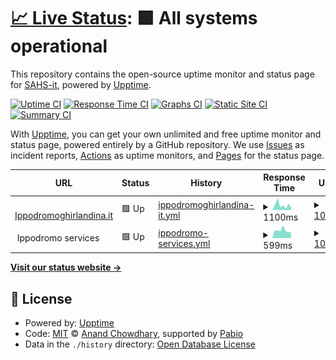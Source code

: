 # [📈 Live Status](https://SAHS-it.github.io/uptime): <!--live status--> **🟩 All systems operational**

This repository contains the open-source uptime monitor and status page for [SAHS-it](https://SAHS-it.github.io/uptime), powered by [Upptime](https://github.com/upptime/upptime).

[![Uptime CI](https://github.com/SAHS-it/uptime/workflows/Uptime%20CI/badge.svg)](https://github.com/SAHS-it/uptime/actions?query=workflow%3A%22Uptime+CI%22)
[![Response Time CI](https://github.com/SAHS-it/uptime/workflows/Response%20Time%20CI/badge.svg)](https://github.com/SAHS-it/uptime/actions?query=workflow%3A%22Response+Time+CI%22)
[![Graphs CI](https://github.com/SAHS-it/uptime/workflows/Graphs%20CI/badge.svg)](https://github.com/SAHS-it/uptime/actions?query=workflow%3A%22Graphs+CI%22)
[![Static Site CI](https://github.com/SAHS-it/uptime/workflows/Static%20Site%20CI/badge.svg)](https://github.com/SAHS-it/uptime/actions?query=workflow%3A%22Static+Site+CI%22)
[![Summary CI](https://github.com/SAHS-it/uptime/workflows/Summary%20CI/badge.svg)](https://github.com/SAHS-it/uptime/actions?query=workflow%3A%22Summary+CI%22)

With [Upptime](https://upptime.js.org), you can get your own unlimited and free uptime monitor and status page, powered entirely by a GitHub repository. We use [Issues](https://github.com/SAHS-it/uptime/issues) as incident reports, [Actions](https://github.com/SAHS-it/uptime/actions) as uptime monitors, and [Pages](https://SAHS-it.github.io/uptime) for the status page.

<!--start: status pages-->
<!-- This summary is generated by Upptime (https://github.com/upptime/upptime) -->
<!-- Do not edit this manually, your changes will be overwritten -->
<!-- prettier-ignore -->
| URL | Status | History | Response Time | Uptime |
| --- | ------ | ------- | ------------- | ------ |
| <img alt="" src="https://icons.duckduckgo.com/ip3/www.ippodromoghirlandina.it.ico" height="13"> [Ippodromoghirlandina.it](https://www.ippodromoghirlandina.it) | 🟩 Up | [ippodromoghirlandina-it.yml](https://github.com/SAHS-it/uptime/commits/HEAD/history/ippodromoghirlandina-it.yml) | <details><summary><img alt="Response time graph" src="./graphs/ippodromoghirlandina-it/response-time-week.png" height="20"> 1100ms</summary><br><a href="https://SAHS-it.github.io/uptime/history/ippodromoghirlandina-it"><img alt="Response time 1040" src="https://img.shields.io/endpoint?url=https%3A%2F%2Fraw.githubusercontent.com%2FSAHS-it%2Fuptime%2FHEAD%2Fapi%2Fippodromoghirlandina-it%2Fresponse-time.json"></a><br><a href="https://SAHS-it.github.io/uptime/history/ippodromoghirlandina-it"><img alt="24-hour response time 1073" src="https://img.shields.io/endpoint?url=https%3A%2F%2Fraw.githubusercontent.com%2FSAHS-it%2Fuptime%2FHEAD%2Fapi%2Fippodromoghirlandina-it%2Fresponse-time-day.json"></a><br><a href="https://SAHS-it.github.io/uptime/history/ippodromoghirlandina-it"><img alt="7-day response time 1100" src="https://img.shields.io/endpoint?url=https%3A%2F%2Fraw.githubusercontent.com%2FSAHS-it%2Fuptime%2FHEAD%2Fapi%2Fippodromoghirlandina-it%2Fresponse-time-week.json"></a><br><a href="https://SAHS-it.github.io/uptime/history/ippodromoghirlandina-it"><img alt="30-day response time 1060" src="https://img.shields.io/endpoint?url=https%3A%2F%2Fraw.githubusercontent.com%2FSAHS-it%2Fuptime%2FHEAD%2Fapi%2Fippodromoghirlandina-it%2Fresponse-time-month.json"></a><br><a href="https://SAHS-it.github.io/uptime/history/ippodromoghirlandina-it"><img alt="1-year response time 1040" src="https://img.shields.io/endpoint?url=https%3A%2F%2Fraw.githubusercontent.com%2FSAHS-it%2Fuptime%2FHEAD%2Fapi%2Fippodromoghirlandina-it%2Fresponse-time-year.json"></a></details> | <details><summary><a href="https://SAHS-it.github.io/uptime/history/ippodromoghirlandina-it">100.00%</a></summary><a href="https://SAHS-it.github.io/uptime/history/ippodromoghirlandina-it"><img alt="All-time uptime 100.00%" src="https://img.shields.io/endpoint?url=https%3A%2F%2Fraw.githubusercontent.com%2FSAHS-it%2Fuptime%2FHEAD%2Fapi%2Fippodromoghirlandina-it%2Fuptime.json"></a><br><a href="https://SAHS-it.github.io/uptime/history/ippodromoghirlandina-it"><img alt="24-hour uptime 100.00%" src="https://img.shields.io/endpoint?url=https%3A%2F%2Fraw.githubusercontent.com%2FSAHS-it%2Fuptime%2FHEAD%2Fapi%2Fippodromoghirlandina-it%2Fuptime-day.json"></a><br><a href="https://SAHS-it.github.io/uptime/history/ippodromoghirlandina-it"><img alt="7-day uptime 100.00%" src="https://img.shields.io/endpoint?url=https%3A%2F%2Fraw.githubusercontent.com%2FSAHS-it%2Fuptime%2FHEAD%2Fapi%2Fippodromoghirlandina-it%2Fuptime-week.json"></a><br><a href="https://SAHS-it.github.io/uptime/history/ippodromoghirlandina-it"><img alt="30-day uptime 100.00%" src="https://img.shields.io/endpoint?url=https%3A%2F%2Fraw.githubusercontent.com%2FSAHS-it%2Fuptime%2FHEAD%2Fapi%2Fippodromoghirlandina-it%2Fuptime-month.json"></a><br><a href="https://SAHS-it.github.io/uptime/history/ippodromoghirlandina-it"><img alt="1-year uptime 100.00%" src="https://img.shields.io/endpoint?url=https%3A%2F%2Fraw.githubusercontent.com%2FSAHS-it%2Fuptime%2FHEAD%2Fapi%2Fippodromoghirlandina-it%2Fuptime-year.json"></a></details>
| <img alt="" src="https://icons.duckduckgo.com/ip3/null.ico" height="13"> Ippodromo services | 🟩 Up | [ippodromo-services.yml](https://github.com/SAHS-it/uptime/commits/HEAD/history/ippodromo-services.yml) | <details><summary><img alt="Response time graph" src="./graphs/ippodromo-services/response-time-week.png" height="20"> 599ms</summary><br><a href="https://SAHS-it.github.io/uptime/history/ippodromo-services"><img alt="Response time 732" src="https://img.shields.io/endpoint?url=https%3A%2F%2Fraw.githubusercontent.com%2FSAHS-it%2Fuptime%2FHEAD%2Fapi%2Fippodromo-services%2Fresponse-time.json"></a><br><a href="https://SAHS-it.github.io/uptime/history/ippodromo-services"><img alt="24-hour response time 562" src="https://img.shields.io/endpoint?url=https%3A%2F%2Fraw.githubusercontent.com%2FSAHS-it%2Fuptime%2FHEAD%2Fapi%2Fippodromo-services%2Fresponse-time-day.json"></a><br><a href="https://SAHS-it.github.io/uptime/history/ippodromo-services"><img alt="7-day response time 599" src="https://img.shields.io/endpoint?url=https%3A%2F%2Fraw.githubusercontent.com%2FSAHS-it%2Fuptime%2FHEAD%2Fapi%2Fippodromo-services%2Fresponse-time-week.json"></a><br><a href="https://SAHS-it.github.io/uptime/history/ippodromo-services"><img alt="30-day response time 625" src="https://img.shields.io/endpoint?url=https%3A%2F%2Fraw.githubusercontent.com%2FSAHS-it%2Fuptime%2FHEAD%2Fapi%2Fippodromo-services%2Fresponse-time-month.json"></a><br><a href="https://SAHS-it.github.io/uptime/history/ippodromo-services"><img alt="1-year response time 732" src="https://img.shields.io/endpoint?url=https%3A%2F%2Fraw.githubusercontent.com%2FSAHS-it%2Fuptime%2FHEAD%2Fapi%2Fippodromo-services%2Fresponse-time-year.json"></a></details> | <details><summary><a href="https://SAHS-it.github.io/uptime/history/ippodromo-services">100.00%</a></summary><a href="https://SAHS-it.github.io/uptime/history/ippodromo-services"><img alt="All-time uptime 99.95%" src="https://img.shields.io/endpoint?url=https%3A%2F%2Fraw.githubusercontent.com%2FSAHS-it%2Fuptime%2FHEAD%2Fapi%2Fippodromo-services%2Fuptime.json"></a><br><a href="https://SAHS-it.github.io/uptime/history/ippodromo-services"><img alt="24-hour uptime 100.00%" src="https://img.shields.io/endpoint?url=https%3A%2F%2Fraw.githubusercontent.com%2FSAHS-it%2Fuptime%2FHEAD%2Fapi%2Fippodromo-services%2Fuptime-day.json"></a><br><a href="https://SAHS-it.github.io/uptime/history/ippodromo-services"><img alt="7-day uptime 100.00%" src="https://img.shields.io/endpoint?url=https%3A%2F%2Fraw.githubusercontent.com%2FSAHS-it%2Fuptime%2FHEAD%2Fapi%2Fippodromo-services%2Fuptime-week.json"></a><br><a href="https://SAHS-it.github.io/uptime/history/ippodromo-services"><img alt="30-day uptime 100.00%" src="https://img.shields.io/endpoint?url=https%3A%2F%2Fraw.githubusercontent.com%2FSAHS-it%2Fuptime%2FHEAD%2Fapi%2Fippodromo-services%2Fuptime-month.json"></a><br><a href="https://SAHS-it.github.io/uptime/history/ippodromo-services"><img alt="1-year uptime 99.95%" src="https://img.shields.io/endpoint?url=https%3A%2F%2Fraw.githubusercontent.com%2FSAHS-it%2Fuptime%2FHEAD%2Fapi%2Fippodromo-services%2Fuptime-year.json"></a></details>

<!--end: status pages-->

[**Visit our status website →**](https://SAHS-it.github.io/uptime)

## 📄 License

- Powered by: [Upptime](https://github.com/upptime/upptime)
- Code: [MIT](./LICENSE) © [Anand Chowdhary](https://anandchowdhary.com), supported by [Pabio](https://pabio.com)
- Data in the `./history` directory: [Open Database License](https://opendatacommons.org/licenses/odbl/1-0/)
